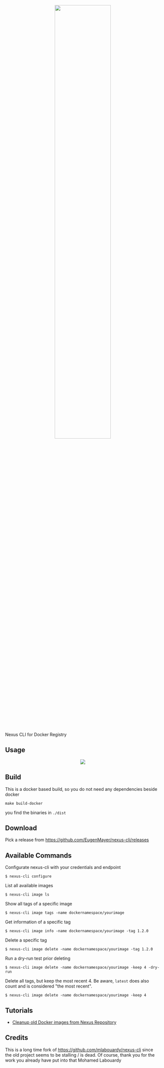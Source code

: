 <div align="center">
<img src="logo.png" width="60%"/>
</div>

Nexus CLI for Docker Registry

## Usage

<div align="center">
<img src="example.png"/>
</div>

## Build

This is a docker based build, so you do not need any dependencies beside docker

```console
make build-docker
```

you find the binaries in `./dist`

## Download

Pick a release from https://github.com/EugenMayer/nexus-cli/releases

## Available Commands

Configurate nexus-cli with your credentials and endpoint
```
$ nexus-cli configure
```

List all available images
```
$ nexus-cli image ls
```

Show all tags of a specific image
```
$ nexus-cli image tags -name dockernamespace/yourimage
```

Get information of a specific tag
```
$ nexus-cli image info -name dockernamespace/yourimage -tag 1.2.0
```

Delete a specific tag
```
$ nexus-cli image delete -name dockernamespace/yourimage -tag 1.2.0
```

Run a dry-run test prior deleting
```
$ nexus-cli image delete -name dockernamespace/yourimage -keep 4 -dry-run
```


Delete all tags, but keep the most recent 4. Be aware, `latest` does also count and is considered "the most recent".
```
$ nexus-cli image delete -name dockernamespace/yourimage -keep 4
```


## Tutorials

* [Cleanup old Docker images from Nexus Repository](http://www.blog.labouardy.com/cleanup-old-docker-images-from-nexus-repository/)

## Credits

This is a long time fork of https://github.com/mlabouardy/nexus-cli since the old project seems to be stalling / is dead.
Of course, thank you for the work you already have put into that Mohamed Labouardy